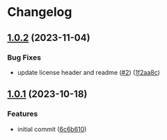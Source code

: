 # Changelog

## [1.0.2](https://github.com/itskyedo/woff2-encoder/compare/v1.0.1...v1.0.2) (2023-11-04)


### Bug Fixes

* update license header and readme ([#2](https://github.com/itskyedo/woff2-encoder/issues/2)) ([1f2aa8c](https://github.com/itskyedo/woff2-encoder/commit/1f2aa8cffd26a1ba0737d90ecc3d77a9067bd3df))

## [1.0.1](https://github.com/itskyedo/woff2-encoder/compare/v1.0.1...v1.0.1) (2023-10-18)


### Features

* initial commit ([6c6b610](https://github.com/itskyedo/woff2-encoder/commit/6c6b610c5c9cb071e8803676c8f5ed2968fab875))
